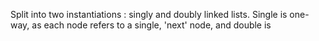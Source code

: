 Split into two instantiations : singly and doubly linked lists. Single is one-way, as each node refers to a single, 'next' node, and double is